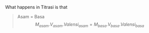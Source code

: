 What happens in Titrasi is that
> Asam = Basa
> $$M_{asam}.V_{asam}.Valensi_{asam}= M_{basa}.V_{basa}.Valensi_{basa}$$

